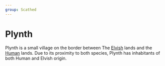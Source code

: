```yaml
---
group: Scathed
---
```

# Plynth

Plynth is a small village on the border between The [Elvish](Elves.md) lands and the [Human](Humans.md) lands. Due to its proximity to both species, Plynth has inhabitants of both Human and Elvish origin. 
